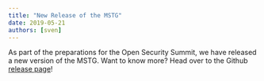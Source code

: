 ```yaml
---
title: "New Release of the MSTG"
date: 2019-05-21
authors: [sven]
---
```


As part of the preparations for the Open Security Summit, we have released a new version of the MSTG. Want to know more? Head over to the Github [release page](https://github.com/OWASP/owasp-mastg/releases)!
